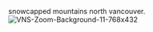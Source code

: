 snowcapped mountains north vancouver.![VNS-Zoom-Background-11-768x432](https://user-images.githubusercontent.com/17730552/177427892-7dc6b648-416c-432b-bb2d-a96fa2378c35.jpg)

